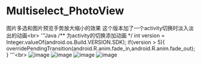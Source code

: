 # Multiselect_PhotoView
图片多选和图片预览手势放大缩小的效果
这个版本加了一个activity切换时淡入淡出的动画\<br>
'''Java
/** 为activity的切换添加动画 */
int version = Integer.valueOf(android.os.Build.VERSION.SDK);
if(version > 5){
   overridePendingTransition(android.R.anim.fade_in,android.R.anim.fade_out);
}
'''\<br>
![image](https://github.com/GongXiaoYun/Multiselect_PhotoView/blob/master/screenshot/Screenshot_2016-11-02-14-14-43-890_com.gxy.weixin.png)
![image](https://github.com/GongXiaoYun/Multiselect_PhotoView/blob/master/screenshot/Screenshot_2016-11-02-14-47-14-476_com.gxy.weixin.png)
![image](https://github.com/GongXiaoYun/Multiselect_PhotoView/blob/master/screenshot/Screenshot_2016-11-02-14-47-32-273_com.gxy.weixin.png)
![image](https://github.com/GongXiaoYun/Multiselect_PhotoView/blob/master/screenshot/Screenshot_2016-11-02-14-47-40-650_com.gxy.weixin.png)
